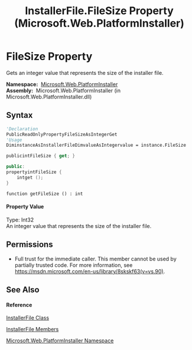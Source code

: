 ﻿---
title: InstallerFile.FileSize Property  (Microsoft.Web.PlatformInstaller)
TOCTitle: FileSize Property
ms:assetid: P:Microsoft.Web.PlatformInstaller.InstallerFile.FileSize
ms:mtpsurl: https://msdn.microsoft.com/en-us/library/microsoft.web.platforminstaller.installerfile.filesize(v=VS.90)
ms:contentKeyID: 22049708
ms.date: 05/02/2012
mtps_version: v=VS.90
f1_keywords:
- Microsoft.Web.PlatformInstaller.InstallerFile.FileSize
- Microsoft.Web.PlatformInstaller.InstallerFile.get_FileSize
dev_langs:
- CSharp
- JScript
- VB
- c++
api_location:
- Microsoft.Web.PlatformInstaller.dll
api_name:
- Microsoft.Web.PlatformInstaller.InstallerFile.FileSize
- Microsoft.Web.PlatformInstaller.InstallerFile.get_FileSize
api_type:
- Managed
topic_type:
- apiref
- kbSyntax
product_family_name: VS
ROBOTS: INDEX,FOLLOW
---

# FileSize Property

Gets an integer value that represents the size of the installer file.

**Namespace:**  [Microsoft.Web.PlatformInstaller](microsoft-web-platforminstaller-namespace.md)  
**Assembly:**  Microsoft.Web.PlatformInstaller (in Microsoft.Web.PlatformInstaller.dll)

## Syntax

``` vb
'Declaration
PublicReadOnlyPropertyFileSizeAsIntegerGet
'Usage
DiminstanceAsInstallerFileDimvalueAsIntegervalue = instance.FileSize
```

``` csharp
publicintFileSize { get; }
```

``` c++
public:
propertyintFileSize {
    intget ();
}
```

``` jscript
function getFileSize () : int
```

#### Property Value

Type: Int32  
An integer value that represents the size of the installer file.  

## Permissions

  - Full trust for the immediate caller. This member cannot be used by partially trusted code. For more information, see <https://msdn.microsoft.com/en-us/library/8skskf63(v=vs.90)>.

## See Also

#### Reference

[InstallerFile Class](installerfile-class-microsoft-web-platforminstaller.md)

[InstallerFile Members](installerfile-members-microsoft-web-platforminstaller.md)

[Microsoft.Web.PlatformInstaller Namespace](microsoft-web-platforminstaller-namespace.md)

